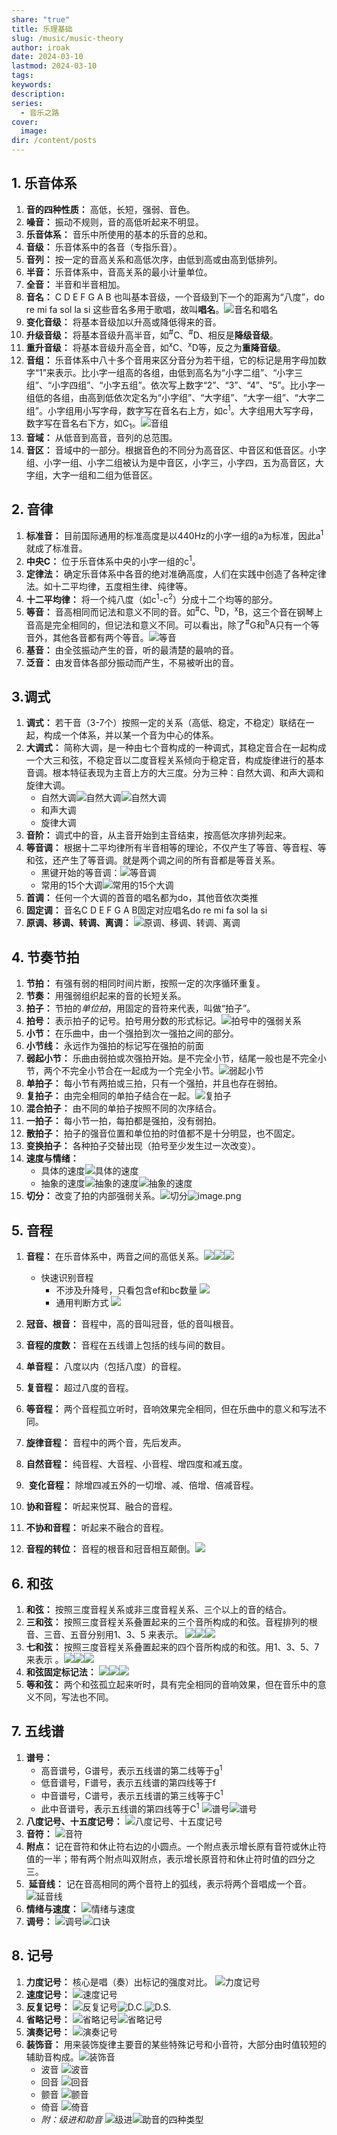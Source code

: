 ```yaml
---
share: "true"
title: 乐理基础
slug: /music/music-theory
author: iroak
date: 2024-03-10
lastmod: 2024-03-10
tags: 
keywords: 
description: 
series:
  - 音乐之路
cover:
  image: 
dir: /content/posts
---
```

## 1. 乐音体系
1. **音的四种性质：** 高低，长短，强弱、音色。
2. **噪音：** 振动不规则，音的高低听起来不明显。
3. **乐音体系：** 音乐中所使用的基本的乐音的总和。
4. **音级：** 乐音体系中的各音（专指乐音）。
5. **音列：** 按一定的音高关系和高低次序，由低到高或由高到低排列。
6. **半音：** 乐音体系中，音高关系的最小计量单位。
7. **全音：** 半音和半音相加。
8. **音名：** C D E F G A B 也叫基本音级，一个音级到下一个的距离为“八度”，do re mi fa sol la si 这些音名多用于歌唱，故叫**唱名**。![音名和唱名](https://i-echo.oss-cn-shenzhen.aliyuncs.com/img/1da147feb3b421d5ef6f69cd18e1be98.webp)
9. **变化音级：** 将基本音级加以升高或降低得来的音。
10. **升级音级：** 将基本音级升高半音，如<sup>#</sup>C、<sup>#</sup>D、相反是**降级音级**。
11. **重升音级：** 将基本音级升高全音，如<sup>x</sup>C、<sup>x</sup>D等，反之为**重降音级**。
12. **音组：** 乐音体系中八十多个音用来区分音分为若干组，它的标记是用字母加数字“1”来表示。比小字一组高的各组，由低到高名为“小字二组”、“小字三组”、“小字四组”、“小字五组”。依次写上数字“2”、“3”、“4”、“5”。比小字一组低的各组，由高到低依次定名为“小字组”、“大字组”、“大字一组”、“大字二组”。小字组用小写字母，数字写在音名右上方，如c<sup>1</sup>。大字组用大写字母，数字写在音名右下方，如C<sub>1</sub>。![音组](https://i-echo.oss-cn-shenzhen.aliyuncs.com/img/d7d03a18ef3153b165c514ae7185d692.webp)
13. **音域：** 从低音到高音，音列的总范围。
14. **音区：** 音域中的一部分。根据音色的不同分为高音区、中音区和低音区。小字组、小字一组、小字二组被认为是中音区，小字三，小字四，五为高音区，大字组，大字一组和二组为低音区。
## 2. 音律
1. **标准音：** 目前国际通用的标准高度是以440Hz的小字一组的a为标准，因此a<sup>1</sup>就成了标准音。
2. **中央C：** 位于乐音体系中央的小字一组的c<sup>1</sup>。
3. **定律法：** 确定乐音体系中各音的绝对准确高度，人们在实践中创造了各种定律法。如十二平均律，五度相生律、纯律等。
4. **十二平均律：** 将一个纯八度（如c<sup>1</sup>-c<sup>2</sup>）分成十二个均等的部分。
5. **等音：** 音高相同而记法和意义不同的音。如<sup>#</sup>C、<sup>b</sup>D，<sup>x</sup>B，这三个音在钢琴上音高是完全相同的，但记法和意义不同。可以看出，除了<sup>#</sup>G和<sup>b</sup>A只有一个等音外，其他各音都有两个等音。![等音](https://i-echo.oss-cn-shenzhen.aliyuncs.com/img/49f603e8236bd67d4381e62637e100b5.webp)
6. **基音：** 由全弦振动产生的音，听的最清楚的最响的音。
7. **泛音：** 由发音体各部分振动而产生，不易被听出的音。
## 3.调式
1. **调式：** 若干音（3-7个）按照一定的关系（高低、稳定，不稳定）联结在一起，构成一个体系，并以某一个音为中心的体系。
2. **大调式：** 简称大调，是一种由七个音构成的一种调式，其稳定音合在一起构成一个大三和弦，不稳定音以二度音程关系倾向于稳定音，构成旋律进行的基本音调。根本特征表现为主音上方的大三度。分为三种：自然大调、和声大调和旋律大调。
	* 自然大调![自然大调](https://i-echo.oss-cn-shenzhen.aliyuncs.com/img/9afb330ce150a1f57deeecef0b76e0fc.webp)![自然大调](https://i-echo.oss-cn-shenzhen.aliyuncs.com/img/c6508dfb9ca9633dbae7eb4aa83f3fe9.webp)
	* 和声大调
	* 旋律大调
3. **音阶：** 调式中的音，从主音开始到主音结束，按高低次序排列起来。
4. **等音调：** 根据十二平均律所有半音相等的理论，不仅产生了等音、等音程、等和弦，还产生了等音调。就是两个调之间的所有音都是等音关系。
	* 黑键开始的等音调：![等音调](https://i-echo.oss-cn-shenzhen.aliyuncs.com/img/892e29b4c45557b4d57627d75ce3c052.webp)
	* 常用的15个大调![常用的15个大调](https://i-echo.oss-cn-shenzhen.aliyuncs.com/img/05d506eac9e52db856719a930ca4d37c.webp)
5. **首调：** 任何一个大调的首音的唱名都为do，其他音依次类推
6. **固定调：** 音名C D E F G A B固定对应唱名do re mi fa sol la si 
7. **原调、移调、转调、离调：** ![原调、移调、转调、离调](https://i-echo.oss-cn-shenzhen.aliyuncs.com/img/b597c2f577f27b25260b631d5480bd98.webp)
## 4. 节奏节拍
1.  **节拍：** 有强有弱的相同时间片断，按照一定的次序循环重复。
2. **节奏：** 用强弱组织起来的音的长短关系。
3. **拍子：** 节拍的*单位拍*，用固定的音符来代表，叫做“拍子”。
4. **拍号：** 表示拍子的记号。拍号用分数的形式标记。![拍号中的强弱关系](https://i-echo.oss-cn-shenzhen.aliyuncs.com/img/e31bce8918eaeb58434302f02bc8f528.webp)
5. **小节：** 在乐曲中，由一个强拍到次一强拍之间的部分。
6. **小节线：** 永远作为强拍的标记写在强拍的前面
7. **弱起小节：** 乐曲由弱拍或次强拍开始。是不完全小节，结尾一般也是不完全小节，两个不完全小节合在一起成为一个完全小节。![弱起小节](https://i-echo.oss-cn-shenzhen.aliyuncs.com/img/d10695ef8fa9675c9e058015731052da.webp)
8. **单拍子：** 每小节有两拍或三拍，只有一个强拍，并且也存在弱拍。
9. **复拍子：** 由完全相同的单拍子结合在一起。![复拍子](https://i-echo.oss-cn-shenzhen.aliyuncs.com/img/baaca7841fdde8e3cf095c54528bef50.webp)
10. **混合拍子：** 由不同的单拍子按照不同的次序结合。
11. **一拍子：** 每小节一拍，每拍都是强拍，没有弱拍。
12. **散拍子：** 拍子的强音位置和单位拍的时值都不是十分明显，也不固定。
13. **变换拍子：** 各种拍子交替出现（拍号至少发生过一次改变）。
14. **速度与情绪：**
	 * 具体的速度![具体的速度](https://i-echo.oss-cn-shenzhen.aliyuncs.com/img/bdf5effaba829fc3226e7bd0a74e6046.webp)
	 * 抽象的速度![抽象的速度](https://i-echo.oss-cn-shenzhen.aliyuncs.com/img/e46261a518d00c011ee83043e775ca18.webp)![抽象的速度](https://i-echo.oss-cn-shenzhen.aliyuncs.com/img/892cd6f9aa08149e1b2553c49886da0f.webp)
15. **切分：** 改变了拍的内部强弱关系。![切分](https://i-echo.oss-cn-shenzhen.aliyuncs.com/img/f72771d915cadebc28fdb7eafd1f9f62.webp)![image.png](https://i-echo.oss-cn-shenzhen.aliyuncs.com/img/a02861e6148964a6cdcff1a2e2773e35.webp)
## 5. 音程
1. **音程：** 在乐音体系中，两音之间的高低关系。![](https://i-echo.oss-cn-shenzhen.aliyuncs.com/img/84d9db5d9d9bb16fd411bc14ef1226d3.webp)![](https://i-echo.oss-cn-shenzhen.aliyuncs.com/img/5c9f3d72eaad9c82bfcdf6408a5c5aa8.webp)![](https://i-echo.oss-cn-shenzhen.aliyuncs.com/img/caef4dea42a6e24376b8c956c92debf2.webp)
 
	* 快速识别音程
		* 不涉及升降号，只看包含ef和bc数量 ![](https://i-echo.oss-cn-shenzhen.aliyuncs.com/img/a62a6209aa9610a72e5975c258f909b2.webp)
		* 通用判断方式  ![](https://i-echo.oss-cn-shenzhen.aliyuncs.com/img/713b4592209892f022cbc2a16c7774a2.webp)
2. **冠音、根音：** 音程中，高的音叫冠音，低的音叫根音。
3. **音程的度数：** 音程在五线谱上包括的线与间的数目。
4. **单音程：** 八度以内（包括八度）的音程。
5. **复音程：** 超过八度的音程。
6. **等音程：** 两个音程孤立听时，音响效果完全相同，但在乐曲中的意义和写法不同。
7. **旋律音程：** 音程中的两个音，先后发声。
8. **自然音程：** 纯音程、大音程、小音程、增四度和减五度。
9.  **变化音程：** 除增四减五外的一切增、减、倍增、倍减音程。
10. **协和音程：** 听起来悦耳、融合的音程。
11. **不协和音程：** 听起来不融合的音程。
12. **音程的转位：** 音程的根音和冠音相互颠倒。![](https://i-echo.oss-cn-shenzhen.aliyuncs.com/img/765667c9e50302c1a5a7982979d44d38.webp)
## 6. 和弦
1. **和弦：** 按照三度音程关系或非三度音程关系、三个以上的音的结合。
2. **三和弦：** 按照三度音程关系叠置起来的三个音所构成的和弦。音程排列的根音、三音、五音分别用1、3、5 来表示。 ![](https://i-echo.oss-cn-shenzhen.aliyuncs.com/img/cb9f77a5cd743cb308c1ee1d1ee47187.webp)![](https://i-echo.oss-cn-shenzhen.aliyuncs.com/img/0f2428852e1a18bd612696954bc0a232.webp)![](https://i-echo.oss-cn-shenzhen.aliyuncs.com/img/e7e856aa63295d195b4b2ad3f08e5af8.webp)
3. **七和弦：** 按照三度音程关系叠置起来的四个音所构成的和弦。用1、3、5、7来表示 。![](https://i-echo.oss-cn-shenzhen.aliyuncs.com/img/0abbce115754bf25b27e816c9ffa8f35.webp)![](https://i-echo.oss-cn-shenzhen.aliyuncs.com/img/3d749b00e3719c2c4f0cac87aa0bbd18.webp)![](https://i-echo.oss-cn-shenzhen.aliyuncs.com/img/55ba5fac316e6dbfd44a1b3f9e7a2989.webp)
4. **和弦固定标记法：** ![](https://i-echo.oss-cn-shenzhen.aliyuncs.com/img/a806f1047a5d71b81ba305fbe23e352f.webp)![](https://i-echo.oss-cn-shenzhen.aliyuncs.com/img/f5f062c1f47e576cb8e9553f1a22f558.webp)![](https://i-echo.oss-cn-shenzhen.aliyuncs.com/img/776548b5795179616eb5803933193cc3.webp)
5. **等和弦：** 两个和弦孤立起来听时，具有完全相同的音响效果，但在音乐中的意义不同，写法也不同。
## 7. 五线谱
1. **谱号：** 
	* 高音谱号，G谱号，表示五线谱的第二线等于g<sup>1</sup>
	* 低音谱号，F谱号，表示五线谱的第四线等于f
	* 中音谱号，C谱号，表示五线谱的第三线等于C<sup>1</sup>
	* 此中音谱号，表示五线谱的第四线等于C<sup>1</sup>
	![谱号](https://i-echo.oss-cn-shenzhen.aliyuncs.com/img/4b900d52862524f7a04c457fd56dc6cf.webp)![谱号](https://i-echo.oss-cn-shenzhen.aliyuncs.com/img/ea897c5a9ddb2a3171227b73a59267de.webp)
2. **八度记号、十五度记号：** ![八度记号、十五度记号](https://i-echo.oss-cn-shenzhen.aliyuncs.com/img/57d0d0df63b24b9969964baa782bd901.webp)
3. **音符：** ![音符](https://i-echo.oss-cn-shenzhen.aliyuncs.com/img/3b140ba8512f30c1f26bbb10c6366b68.webp)
4. **附点：** 记在音符和休止符右边的小圆点。一个附点表示增长原有音符或休止符值的一半；带有两个附点叫双附点，表示增长原音符和休止符时值的四分之三。
5.  **延音线：** 记在音高相同的两个音符上的弧线，表示将两个音唱成一个音。![延音线](https://i-echo.oss-cn-shenzhen.aliyuncs.com/img/4d98810a0aee8c0b75a6e5d927aeb75a.webp)
6. **情绪与速度：** ![情绪与速度](https://i-echo.oss-cn-shenzhen.aliyuncs.com/img/cbd8301a4f62f9db8008c425a0f4c03a.webp)
7. **调号：** ![调号](https://i-echo.oss-cn-shenzhen.aliyuncs.com/img/b2b3902e45fbe5337a101411e1ca389c.webp)![口诀](https://i-echo.oss-cn-shenzhen.aliyuncs.com/img/0c00720dd9157fbc2e90008067a2f30a.webp)
## 8. 记号
1. **力度记号：** 核心是唱（奏）出标记的强度对比。 ![力度记号](https://i-echo.oss-cn-shenzhen.aliyuncs.com/img/ed3d33e49de96153761183d512d777f2.webp)
2. **速度记号：**  ![速度记号](https://i-echo.oss-cn-shenzhen.aliyuncs.com/img/15d6568366493533222760b2040b3bae.webp)
3. **反复记号：** ![反复记号](https://i-echo.oss-cn-shenzhen.aliyuncs.com/img/2737a725f161f724d329ff12377efe4a.webp)![D.C.](https://i-echo.oss-cn-shenzhen.aliyuncs.com/img/4f078be1497d4b35971d9300e62a7567.webp)![D.S.](https://i-echo.oss-cn-shenzhen.aliyuncs.com/img/a69a0724c84df20bd429d2ff350bdc2a.webp)
4. **省略记号：** ![省略记号](https://i-echo.oss-cn-shenzhen.aliyuncs.com/img/610e41d3e574b68eff78b82f8da972dc.webp)![省略记号](https://i-echo.oss-cn-shenzhen.aliyuncs.com/img/5e6f0ca5b3de7b106612083962cf4c79.webp)
5. **演奏记号：** ![演奏记号](https://i-echo.oss-cn-shenzhen.aliyuncs.com/img/839ef69b699cee58629130a3bf5dd7e4.webp)
6. **装饰音：** 用来装饰旋律主要音的某些特殊记号和小音符，大部分由时值较短的辅助音构成。![装饰音](https://i-echo.oss-cn-shenzhen.aliyuncs.com/img/8cc8b75bad4505dc3df135d97679af5a.webp)
	* 波音 ![波音](https://i-echo.oss-cn-shenzhen.aliyuncs.com/img/29261711a8c7df1899cb1ef7329508d8.webp)
	* 回音 ![回音](https://i-echo.oss-cn-shenzhen.aliyuncs.com/img/28e3057bf4ae376a25e5673f8280c90c.webp)
	* 颤音 ![颤音](https://i-echo.oss-cn-shenzhen.aliyuncs.com/img/4378c5576c91886bd17056065af85baa.webp)
	* 倚音 ![倚音](https://i-echo.oss-cn-shenzhen.aliyuncs.com/img/47e6968ca890d3b6632ebf9ae16b53fa.webp)
	* *附：级进和助音* ![级进](https://i-echo.oss-cn-shenzhen.aliyuncs.com/img/ad563cd2083a00bfc2407d985729c27c.webp)![助音的四种类型](https://i-echo.oss-cn-shenzhen.aliyuncs.com/img/72e5be64f2d07a17d484c7802f6b065e.webp)














